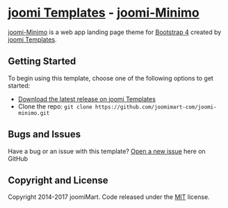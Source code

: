 # [joomi Templates](https://templates.joomimart.com/) - [joomi-Minimo](https://templates.joomimart.com/demo/free/joomi-minimo/)

[joomi-Minimo](https://templates.joomimart.com/demo/free/joomi-minimo/) is a web app landing page theme for [Bootstrap 4](https://v4-alpha.getbootstrap.com/) created by [joomi Templates](https://templates.joomimart.com/).

## Getting Started

To begin using this template, choose one of the following options to get started:
* [Download the latest release on joomi Templates](https://github.com/joomimart-com/joomi-minimo/releases)
* Clone the repo: `git clone https://github.com/joomimart-com/joomi-minimo.git`

## Bugs and Issues

Have a bug or an issue with this template? [Open a new issue](https://github.com/joomimart-com/joomi-minimo/issues) here on GitHub

## Copyright and License

Copyright 2014-2017 joomiMart.
Code released under the [MIT](https://github.com/joomimart-com/joomi-minimo/LICENSE) license.
